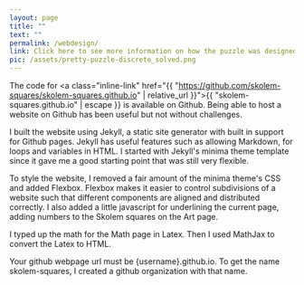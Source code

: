 ```yaml
---
layout: page
title: ""
text: ""
permalink: /webdesign/
link: Click here to see more information on how the puzzle was designed.
pic: /assets/pretty-puzzle-discrete_solved.png
---
```

The code for <a class="inline-link" href="{{ "https://github.com/skolem-squares/skolem-squares.github.io" | relative_url }}">{{ "skolem-squares.github.io" | escape }}</a> is available on Github. Being able to host a website on Github has been useful but not without challenges.

I built the website using Jekyll, a static site generator with built in support for Github pages. Jekyll has useful features such as allowing Markdown, for loops and variables in HTML. I started with Jekyll's minima theme template since it gave me a good starting point that was still very flexible.

To style the website, I removed a fair amount of the minima theme's CSS and added Flexbox. Flexbox makes it easier to control subdivisions of a website such that different components are aligned and distributed correctly. I also added a little javascript for underlining the current page, adding numbers to the Skolem squares on the Art page.

I typed up the math for the Math page in Latex. Then I used MathJax to convert the Latex to HTML.

Your github webpage url must be {username}.github.io. To get the name skolem-squares, I created a github organization with that name.

